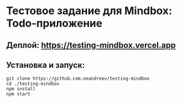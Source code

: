 # Тестовое задание для Mindbox: Todo-приложение

## Деплой: https://testing-mindbox.vercel.app

## Установка и запуск:
```
git clone https://github.com.neandreev/testing-mindbox
cd ./testing-mindbox
npm install
npm start
```
